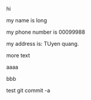 hi 

my name is long

my phone number is 00099988

my address is: TUyen quang.

more text

aaaa

bbb

test git commit -a